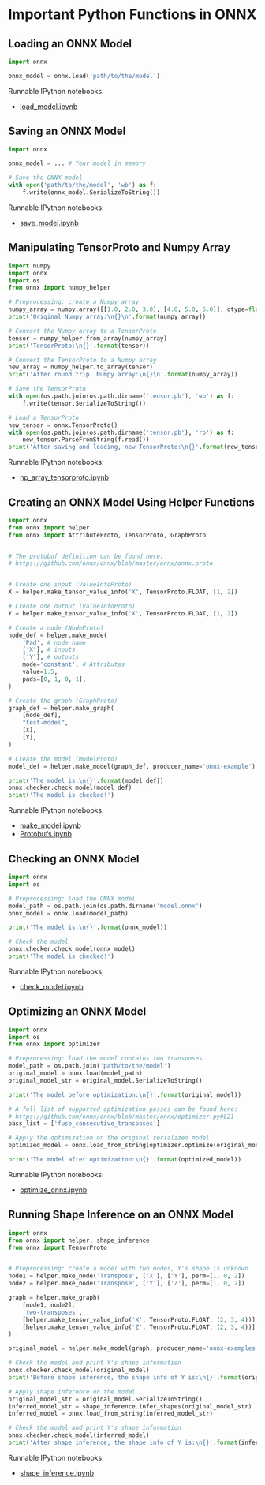 # Important Python Functions in ONNX

## Loading an ONNX Model
```python
import onnx

onnx_model = onnx.load('path/to/the/model')
```
Runnable IPython notebooks:
- [load_model.ipynb](https://github.com/onnx/onnx/tree/master/onnx/examples/load_model.ipynb)

## Saving an ONNX Model
```python
import onnx

onnx_model = ... # Your model in memory

# Save the ONNX model
with open('path/to/the/model', 'wb') as f:
    f.write(onnx_model.SerializeToString())
```
Runnable IPython notebooks:
- [save_model.ipynb](https://github.com/onnx/onnx/tree/master/onnx/examples/save_model.ipynb)

## Manipulating TensorProto and Numpy Array
```python
import numpy
import onnx
import os
from onnx import numpy_helper

# Preprocessing: create a Numpy array
numpy_array = numpy.array([[1.0, 2.0, 3.0], [4.0, 5.0, 6.0]], dtype=float)
print('Original Numpy array:\n{}\n'.format(numpy_array))

# Convert the Numpy array to a TensorProto
tensor = numpy_helper.from_array(numpy_array)
print('TensorProto:\n{}'.format(tensor))

# Convert the TensorProto to a Numpy array
new_array = numpy_helper.to_array(tensor)
print('After round trip, Numpy array:\n{}\n'.format(numpy_array))

# Save the TensorProto
with open(os.path.join(os.path.dirname('tensor.pb'), 'wb') as f:
    f.write(tensor.SerializeToString())

# Load a TensorProto
new_tensor = onnx.TensorProto()
with open(os.path.join(os.path.dirname('tensor.pb'), 'rb') as f:
    new_tensor.ParseFromString(f.read())
print('After saving and loading, new TensorProto:\n{}'.format(new_tensor))
```
Runnable IPython notebooks:
- [np_array_tensorproto.ipynb](https://github.com/onnx/onnx/tree/master/onnx/examples/np_array_tensorproto.ipynb)

## Creating an ONNX Model Using Helper Functions
```python
import onnx
from onnx import helper
from onnx import AttributeProto, TensorProto, GraphProto


# The protobuf definition can be found here:
# https://github.com/onnx/onnx/blob/master/onnx/onnx.proto


# Create one input (ValueInfoProto)
X = helper.make_tensor_value_info('X', TensorProto.FLOAT, [1, 2])

# Create one output (ValueInfoProto)
Y = helper.make_tensor_value_info('X', TensorProto.FLOAT, [1, 2])

# Create a node (NodeProto)
node_def = helper.make_node(
    'Pad', # node name
    ['X'], # inputs
    ['Y'], # outputs
    mode='constant', # Attributes
    value=1.5,
    pads=[0, 1, 0, 1],
)

# Create the graph (GraphProto)
graph_def = helper.make_graph(
    [node_def],
    "test-model",
    [X],
    [Y],
)

# Create the model (ModelProto)
model_def = helper.make_model(graph_def, producer_name='onnx-example')

print('The model is:\n{}'.format(model_def))
onnx.checker.check_model(model_def)
print('The model is checked!')
```
Runnable IPython notebooks:
- [make_model.ipynb](https://github.com/onnx/onnx/tree/master/onnx/examples/make_model.ipynb)
- [Protobufs.ipynb](https://github.com/onnx/onnx/tree/master/onnx/examples/Protobufs.ipynb)

## Checking an ONNX Model
```python
import onnx
import os

# Preprocessing: load the ONNX model
model_path = os.path.join(os.path.dirname('model.onnx')
onnx_model = onnx.load(model_path)

print('The model is:\n{}'.format(onnx_model))

# Check the model
onnx.checker.check_model(onnx_model)
print('The model is checked!')
```
Runnable IPython notebooks:
- [check_model.ipynb](https://github.com/onnx/onnx/tree/master/onnx/examples/check_model.ipynb)

## Optimizing an ONNX Model
```python
import onnx
import os
from onnx import optimizer

# Preprocessing: load the model contains two transposes.
model_path = os.path.join('path/to/the/model')
original_model = onnx.load(model_path)
original_model_str = original_model.SerializeToString()

print('The model before optimization:\n{}'.format(original_model))

# A full list of supported optimization passes can be found here:
# https://github.com/onnx/onnx/blob/master/onnx/optimizer.py#L21
pass_list = ['fuse_consecutive_transposes']

# Apply the optimization on the original serialized model
optimized_model = onnx.load_from_string(optimizer.optimize(original_model_str, pass_list))

print('The model after optimization:\n{}'.format(optimized_model))
```
Runnable IPython notebooks:
- [optimize_onnx.ipynb](https://github.com/onnx/onnx/tree/master/onnx/examples/optimize_onnx.ipynb)

## Running Shape Inference on an ONNX Model
```python
import onnx
from onnx import helper, shape_inference
from onnx import TensorProto


# Preprocessing: create a model with two nodes, Y's shape is unknown
node1 = helper.make_node('Transpose', ['X'], ['Y'], perm=[1, 0, 2])
node2 = helper.make_node('Transpose', ['Y'], ['Z'], perm=[1, 0, 2])

graph = helper.make_graph(
    [node1, node2],
    'two-transposes',
    [helper.make_tensor_value_info('X', TensorProto.FLOAT, (2, 3, 4))],
    [helper.make_tensor_value_info('Z', TensorProto.FLOAT, (2, 3, 4))],
)

original_model = helper.make_model(graph, producer_name='onnx-examples')

# Check the model and print Y's shape information
onnx.checker.check_model(original_model)
print('Before shape inference, the shape info of Y is:\n{}'.format(original_model.graph.value_info))

# Apply shape inference on the model
original_model_str = original_model.SerializeToString()
inferred_model_str = shape_inference.infer_shapes(original_model_str)
inferred_model = onnx.load_from_string(inferred_model_str)

# Check the model and print Y's shape information
onnx.checker.check_model(inferred_model)
print('After shape inference, the shape info of Y is:\n{}'.format(inferred_model.graph.value_info))
```
Runnable IPython notebooks:
- [shape_inference.ipynb](https://github.com/onnx/onnx/tree/master/onnx/examples/shape_inference.ipynb)
